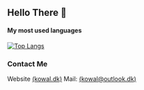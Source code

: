 ## Hello There 👋

#### My most used languages
[![Top Langs](https://github-readme-stats.vercel.app/api/top-langs/?username=imkowalski&layout=compact&theme=dark)](https://github.com/anuraghazra/github-readme-stats)
### Contact Me
Website [(kowal.dk)](https://www.kowal.dk)
Mail: [(kowal@outlook.dk)](mailto:kowal@outlook.dk)
